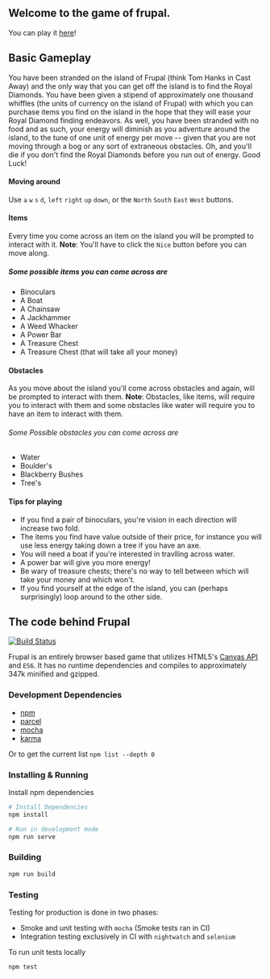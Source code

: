 ## Welcome to the game of frupal.
You can play it [here](http://web.cecs.pdx.edu/~gomenas/frupal/dist/)!

## Basic Gameplay

You have been stranded on the island of Frupal (think Tom Hanks in Cast Away) and the only way that you can get off the island is to find the Royal Diamonds. You have been given a stipend of approximately one thousand whiffles (the units of currency on the island of Frupal) with which you can purchase items you find on the island in the hope that they will ease your Royal Diamond finding endeavors. As well, you have been stranded with no food and as such, your energy will diminish as you adventure around the island, to the tune of one unit of energy per move -- given that you are not moving through a bog or any sort of extraneous obstacles. Oh, and you'll die if you don't find the Royal Diamonds before you run out of energy. Good Luck!

#### Moving around
Use `a` `w` `s` `d`, `left` `right` `up` `down`, or the `North` `South` `East` `West` buttons.

#### Items
Every time you come across an item on the island you will be prompted to interact with it.
**Note**: You'll have to click the `Nice` button before you can move along.

##### Some possible items you can come across are
* Binoculars
* A Boat
* A Chainsaw
* A Jackhammer
* A Weed Whacker
* A Power Bar
* A Treasure Chest 
* A Treasure Chest (that will take all your money)

#### Obstacles
As you move about the island you'll come across obstacles and again, will be prompted to interact with them.
**Note**: Obstacles, like items, will require you to interact with them and some obstacles like water will require you to have an item to interact with them. 

###### Some Possible obstacles you can come across are
* Water
* Boulder's
* Blackberry Bushes
* Tree's

#### Tips for playing

* If you find a pair of binoculars, you're vision in each direction will increase two fold.
* The items you find have value outside of their price, for instance you will use less energy taking down a tree if you have an axe.
* You will need a boat if you're interested in travlling across water.
* A power bar will give you more energy!
* Be wary of treasure chests; there's no way to tell between which will take your money and which won't.
* If you find yourself at the edge of the island, you can (perhaps surprisingly) loop around to the other side.

## The code behind Frupal 

[![Build Status](https://travis-ci.com/samgomena/frupal.svg?token=wrqdxNSxDZXR1zjtheDr&branch=sgomena/dev)](https://travis-ci.com/samgomena/frupal)

Frupal is an entirely browser based game that utilizes HTML5's [Canvas API](https://developer.mozilla.org/en-US/docs/Web/API/Canvas_API) and `ES6`.
It has no runtime dependencies and compiles to approximately 347k minified and gzipped.

### Development Dependencies
* [npm](https://www.npmjs.com/get-npm)
* [parcel](https://parceljs.org/getting_started.html)
* [mocha](https://mochajs.org/)
* [karma](https://karma-runner.github.io/latest/index.html)

Or to get the current list
`npm list --depth 0`

### Installing & Running
Install npm dependencies
```bash
# Install Dependencies
npm install

# Run in development mode
npm run serve
```

### Building
```bash
npm run build
```

### Testing 

Testing for production is done in two phases:
* Smoke and unit testing with `mocha` (Smoke tests ran in CI)
* Integration testing exclusively in CI with `nightwatch` and `selenium`

To run unit tests locally
```bash
npm test
```
